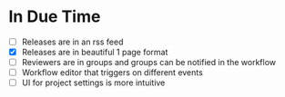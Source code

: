 # In Due Time

* [ ] Releases are in an rss feed
* [X] Releases are in beautiful 1 page format
* [ ] Reviewers are in groups and groups can be notified in the workflow
* [ ] Workflow editor that triggers on different events
* [ ] UI for project settings is more intuitive
